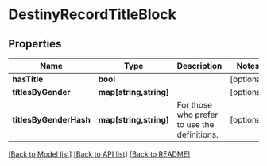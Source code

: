 # DestinyRecordTitleBlock

## Properties
Name | Type | Description | Notes
------------ | ------------- | ------------- | -------------
**hasTitle** | **bool** |  | [optional] 
**titlesByGender** | **map[string,string]** |  | [optional] 
**titlesByGenderHash** | **map[string,string]** | For those who prefer to use the definitions. | [optional] 

[[Back to Model list]](../README.md#documentation-for-models) [[Back to API list]](../README.md#documentation-for-api-endpoints) [[Back to README]](../README.md)


